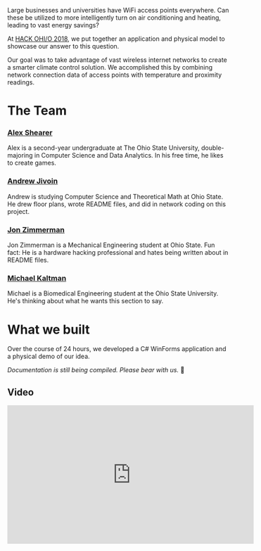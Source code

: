 Large businesses and universities have WiFi access points everywhere. Can these be utilized to more intelligently turn on air conditioning and heating, leading to vast energy savings?

At [HACK OHI/O 2018](http://hack.osu.edu/2018/), we put together an application and physical model to showcase our answer to this question.

Our goal was to take advantage of vast wireless internet networks to create a smarter climate control solution. We accomplished this by combining network connection data of access points with temperature and proximity readings.

# The Team  
### [**Alex Shearer**](https://sheareraws.com/)
Alex is a second-year undergraduate at The Ohio State University, double-majoring in Computer Science and Data Analytics. In his free time, he likes to create games. 

### [**Andrew Jivoin**](https://jivoin.com/)
Andrew is studying Computer Science and Theoretical Math at Ohio State. He drew floor plans, wrote README files, and did in network coding on this project.


### [**Jon Zimmerman**](https://github.com/Jon-Zimmerman)
Jon Zimmerman is a Mechanical Engineering student at Ohio State. Fun fact: He is a hardware hacking professional and hates being written about in README files.

### [**Michael Kaltman**](https://github.com/michaelskaltman)
Michael is a Biomedical Engineering student at the Ohio State University. He's thinking about what he wants this section to say. 

# What we built
Over the course of 24 hours, we developed a C# WinForms application and a physical demo of our idea.

*Documentation is still being compiled. Please bear with us.* 🙂

<!--
## Hardware
### Physical model
### Arduino and sensors

## Software
### WinForms application
### Network Scanner
### Interfacing with Arduino
-->

## Video
<iframe width="560" height="315" src="https://www.youtube-nocookie.com/embed/-znSfmmXR-8" frameborder="0" allow="autoplay; encrypted-media" allowfullscreen></iframe>
